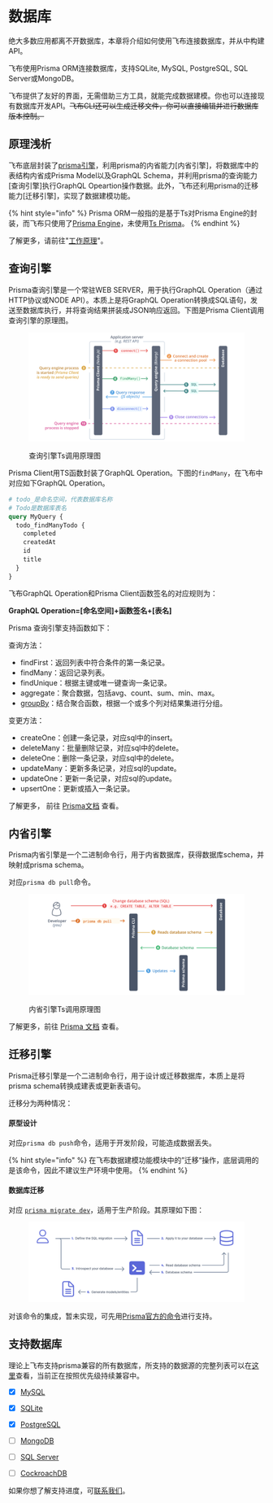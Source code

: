 # 数据库

绝大多数应用都离不开数据库，本章将介绍如何使用飞布连接数据库，并从中构建API。

飞布使用Prisma ORM连接数据库，支持SQLite, MySQL, PostgreSQL, SQL Server或MongoDB。

飞布提供了友好的界面，无需借助三方工具，就能完成数据建模。你也可以连接现有数据库开发API。~~飞布CLI还可以生成迁移文件，你可以直接编辑并进行数据库版本控制。~~

## 原理浅析

飞布底层封装了[prisma引擎](https://github.com/prisma/prisma-engines)，利用prisma的内省能力\[内省引擎]，将数据库中的表结构内省成Prisma Model以及GraphQL Schema，并利用prisma的查询能力\[查询引擎]执行GraphQL Opeartion操作数据。此外，飞布还利用prisma的迁移能力\[迁移引擎]，实现了数据建模功能。

{% hint style="info" %}
Prisma ORM一般指的是基于Ts对Prisma Engine的封装，而飞布只使用了[Prisma  Engine](https://github.com/prisma/prisma-engines)，未使用[Ts Prisma](https://github.com/prisma/prisma)。
{% endhint %}

了解更多，请前往"[工作原理](../../../kuai-su-ru-men/gong-zuo-yuan-li.md)"。

## 查询引擎

Prisma查询引擎是一个常驻WEB SERVER，用于执行GraphQL Operation（通过HTTP协议或NODE API）。本质上是将GraphQL Operation转换成SQL语句，发送至数据库执行，并将查询结果拼装成JSON响应返回。下图是Prisma Client调用查询引擎的原理图。

<figure><img src="../../../.gitbook/assets/image (2).png" alt=""><figcaption><p>查询引擎Ts调用原理图</p></figcaption></figure>

Prisma Client用TS函数封装了GraphQL Operation。下图的`findMany`，在飞布中对应如下GraphQL Operation。

```graphql
# todo_是命名空间，代表数据库名称
# Todo是数据库表名
query MyQuery {
  todo_findManyTodo {
    completed
    createdAt
    id
    title
  }
}
```

飞布GraphQL Operation和Prisma Client函数签名的对应规则为：

**GraphQL Operation=\[命名空间]+函数签名+\[表名]**

Prisma 查询引擎支持函数如下：

查询方法：

* findFirst：返回列表中符合条件的第一条记录。
* findMany：返回记录列表。
* findUnique：根据主键或唯一键查询一条记录。
* aggregate：聚合数据，包括avg、count、sum、min、max。
* [groupBy](https://www.prisma.io/docs/concepts/components/prisma-client/aggregation-grouping-summarizing#groupby-and-ordering)：结合聚合函数，根据一个或多个列对结果集进行分组。

变更方法：

* createOne：创建一条记录，对应sql中的insert。
* deleteMany：批量删除记录，对应sql中的delete。
* deleteOne：删除一条记录，对应sql中的delete。
* updateMany：更新多条记录，对应sql的update。
* updateOne：更新一条记录，对应sql的update。
* upsertOne：更新或插入一条记录。

了解更多， 前往 [Prisma文档](https://www.prisma.io/docs/reference/api-reference/prisma-client-reference#findunique) 查看。

## 内省引擎

Prisma内省引擎是一个二进制命令行，用于内省数据库，获得数据库schema，并映射成prisma schema。

对应`prisma db pull`命令。

<figure><img src="../../../.gitbook/assets/image (9).png" alt=""><figcaption><p>内省引擎Ts调用原理图</p></figcaption></figure>

了解更多，前往 [Prisma 文档](https://www.prisma.io/docs/concepts/components/introspection) 查看。

## 迁移引擎

Prisma迁移引擎是一个二进制命令行，用于设计或迁移数据库，本质上是将prisma schema转换成建表或更新表语句。

迁移分为两种情况：

#### 原型设计

对应`prisma db push`命令，适用于开发阶段，可能造成数据丢失。

{% hint style="info" %}
在飞布数据建模功能模块中的”迁移“操作，底层调用的是该命令，因此不建议生产环境中使用。
{% endhint %}

#### 数据库迁移

对应 [`prisma migrate dev`](https://www.prisma.io/docs/concepts/components/prisma-migrate/mental-model#track-your-migration-history-with-prisma-migrate-dev)，适用于生产阶段。其原理如下图：

<figure><img src="../../../.gitbook/assets/image (40).png" alt=""><figcaption></figcaption></figure>

对该命令的集成，暂未实现，可先用[Prisma官方的命令](https://www.prisma.io/docs/concepts/components/prisma-migrate/migrate-development-production)进行支持。

## 支持数据库

理论上飞布支持prisma兼容的所有数据库，所支持的数据源的完整列表可以在[这里](https://www.prisma.io/docs/concepts/database-connectors/mysql)查看，当前正在按照优先级持续兼容中。

* [x] [MySQL](https://www.prisma.io/docs/concepts/database-connectors/mysql)
* [x] [SQLite](https://www.prisma.io/docs/concepts/database-connectors/sqlite)
* [x] [PostgreSQL](https://www.prisma.io/docs/concepts/database-connectors/postgresql)
* [ ] [MongoDB](https://www.prisma.io/docs/concepts/database-connectors/mongodb)
* [ ] [SQL Server](https://www.prisma.io/docs/concepts/database-connectors/sql-server)
* [ ] [CockroachDB](https://www.prisma.io/docs/concepts/database-connectors/cockroachdb)



如果你想了解支持进度，可[联系我们](https://github.com/fireboomio/product-manual/discussions/1)。

